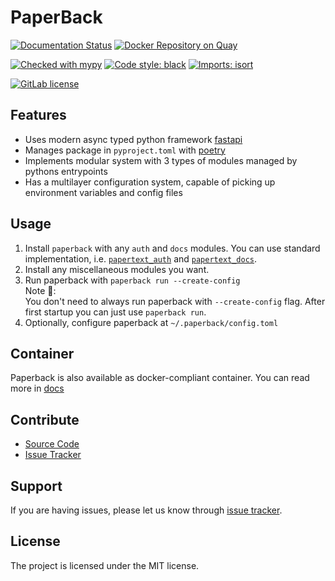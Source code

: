 PaperBack
=========
[![Documentation Status][docs_badge]][docs_link]
[![Docker Repository on Quay][container_badge]][container_link]

[![Checked with mypy][mypy_badge]](http://mypy-lang.org/)
[![Code style: black][black_badge]](https://github.com/psf/black)
[![Imports: isort][isort_badge]](https://pycqa.github.io/isort/)

[![GitLab license][MIT_license_badge]][license_link]

Features
--------
- Uses modern async typed python framework [fastapi](https://fastapi.tiangolo.com/)
- Manages package in `pyproject.toml` with [poetry](https://python-poetry.org/)
- Implements modular system with 3 types of modules managed by pythons entrypoints
- Has a multilayer configuration system, capable of picking up environment variables and config files

Usage
-----
1. Install `paperback` with any `auth` and `docs` modules.
    You can use standard implementation, 
    i.e. [`papertext_auth`]() and [`papertext_docs`]().
2. Install any miscellaneous modules you want.
3. Run paperback with `paperback run --create-config`\
Note 📓:\
    You don't need to always run paperback with `--create-config` flag.
    After first startup you can just use `paperback run`.
4. Optionally, configure paperback at `~/.paperback/config.toml`

Container
---------
Paperback is also available as docker-compliant container.
You can read more in [docs]()

Contribute
----------
- [Source Code](https://github.com/PaperText/paperback)
- [Issue Tracker](https://github.com/PaperText/paperback/issues)

Support
-------
If you are having issues, please let us know through
[issue tracker](https://github.com/PaperText/paperback/issues).

License
-------
The project is licensed under the MIT license.

<!-- links -->
[docs_badge]: https://readthedocs.org/projects/paperback/badge/?version=latest&style=flat-square
[docs_link]: https://paperback.readthedocs.io/en/latest/?badge=latest

[container_badge]: https://quay.io/repository/papertext/paperback/status?style=flat-square
[container_link]: https://quay.io/repository/papertext/paperback

[mypy_badge]: https://img.shields.io/badge/mypy-checked-2a6db2?style=flat-square
[black_badge]: https://img.shields.io/badge/code%20style-black-000000.svg?style=flat-square
[isort_badge]: https://img.shields.io/badge/imports-isort-1674b1?style=flat-square&labelColor=ef8336

[MIT_license_badge]: https://img.shields.io/badge/License-MIT-yellow.svg?style=flat-square
[license_link]: https://gitlab.com/PaperText/paperback/blob/master/LICENSE
